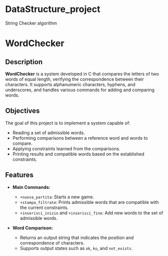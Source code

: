 # DataStructure_project
String Checker algorithm

# WordChecker

## Description

**WordChecker** is a system developed in C that compares the letters of two words of equal length, verifying the correspondence between their characters. It supports alphanumeric characters, hyphens, and underscores, and handles various commands for adding and comparing words.

## Objectives

The goal of this project is to implement a system capable of:

- Reading a set of admissible words.
- Performing comparisons between a reference word and words to compare.
- Applying constraints learned from the comparisons.
- Printing results and compatible words based on the established constraints.

## Features

- **Main Commands:**
  - `+nuova_partita`: Starts a new game.
  - `+stampa_filtrate`: Prints admissible words that are compatible with the current constraints.
  - `+inserisci_inizio` and `+inserisci_fine`: Add new words to the set of admissible words.

- **Word Comparison:**
  - Returns an output string that indicates the position and correspondence of characters.
  - Supports output states such as `ok`, `ko`, and `not_exists`.
